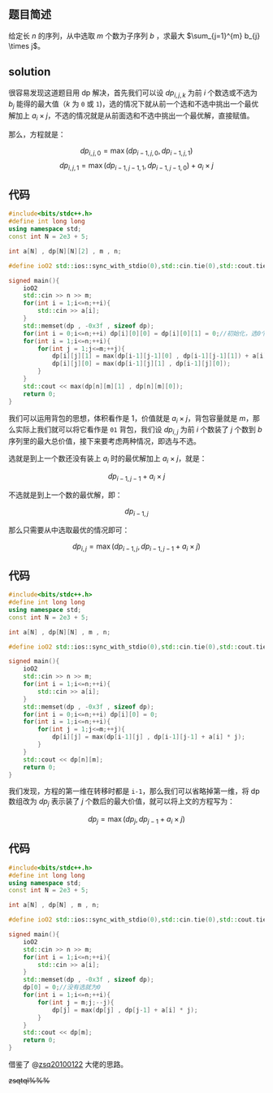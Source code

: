 ## 题目简述
给定长 $n$ 的序列，从中选取 $m$ 个数为子序列 $b$ ，求最大 $\sum_{j=1}^{m} b_{j} \times j$。

## solution

很容易发现这道题目用 dp 解决，首先我们可以设 $dp_{i,j,k}$ 为前 $i$ 个数选或不选为 $b_j$ 能得的最大值（$k$ 为 `0` 或 `1`)，选的情况下就从前一个选和不选中挑出一个最优解加上 $a_i \times j$，不选的情况就是从前面选和不选中挑出一个最优解，直接赋值。

那么，方程就是：

$$dp_{i,j,0} = \max (dp_{i-1,j,0} , dp_{i-1,j,1})$$
$$dp_{i,j,1} = \max (dp_{i-1,j-1,1} , dp_{i-1,j-1,0}) + a_i \times j$$

## 代码
```cpp
#include<bits/stdc++.h>
#define int long long
using namespace std;
const int N = 2e3 + 5;

int a[N] , dp[N][N][2] , m , n;

#define ioO2 std::ios::sync_with_stdio(0),std::cin.tie(0),std::cout.tie(0);

signed main(){
	ioO2
	std::cin >> n >> m;
	for(int i = 1;i<=n;++i){
		std::cin >> a[i];
	}
	std::memset(dp , -0x3f , sizeof dp);
	for(int i = 0;i<=n;++i) dp[i][0][0] = dp[i][0][1] = 0;//初始化，选0个就是0
	for(int i = 1;i<=n;++i){
		for(int j = 1;j<=m;++j){
			dp[i][j][1] = max(dp[i-1][j-1][0] , dp[i-1][j-1][1]) + a[i] * j;
			dp[i][j][0] = max(dp[i-1][j][1] , dp[i-1][j][0]);
		}
	}
	std::cout << max(dp[n][m][1] , dp[n][m][0]);
	return 0;
}
```

我们可以运用背包的思想，体积看作是 $1$，价值就是 $a_i \times j$，背包容量就是 $m$，那么实际上我们就可以将它看作是 `01` 背包，我们设 $dp_{i,j}$ 为前 $i$ 个数装了 $j$ 个数到 $b$ 序列里的最大总价值，接下来要考虑两种情况，即选与不选。

选就是到上一个数还没有装上 $a_i$ 时的最优解加上 $a_i \times j$，就是：

$$dp_{i-1,j-1} + a_i \times j $$

不选就是到上一个数的最优解，即：

$$dp_{i-1,j}$$

那么只需要从中选取最优的情况即可：

$$dp_{i,j} = \max (dp_{i-1,j} , dp_{i-1,j-1} + a_i \times j)$$

## 代码

```cpp
#include<bits/stdc++.h>
#define int long long
using namespace std;
const int N = 2e3 + 5;

int a[N] , dp[N][N] , m , n;

#define ioO2 std::ios::sync_with_stdio(0),std::cin.tie(0),std::cout.tie(0);

signed main(){
	ioO2
	std::cin >> n >> m;
	for(int i = 1;i<=n;++i){
		std::cin >> a[i];
	}
	std::memset(dp , -0x3f , sizeof dp);
	for(int i = 0;i<=n;++i) dp[i][0] = 0;
	for(int i = 1;i<=n;++i){
		for(int j = 1;j<=m;++j){
			dp[i][j] = max(dp[i-1][j] , dp[i-1][j-1] + a[i] * j);
		}
	}
	std::cout << dp[n][m];
	return 0;
}
```

我们发现，方程的第一维在转移时都是 `i-1`，那么我们可以省略掉第一维，将 dp 数组改为 $dp_j$ 表示装了 $j$ 个数后的最大价值，就可以将上文的方程写为：

$$dp_j = \max(dp_{j} , dp_{j-1} + a_i \times j)$$

## 代码

```cpp
#include<bits/stdc++.h>
#define int long long
using namespace std;
const int N = 2e3 + 5;

int a[N] , dp[N] , m , n;

#define ioO2 std::ios::sync_with_stdio(0),std::cin.tie(0),std::cout.tie(0);

signed main(){
	ioO2
	std::cin >> n >> m;
	for(int i = 1;i<=n;++i){
		std::cin >> a[i];
	}
	std::memset(dp , -0x3f , sizeof dp);
	dp[0] = 0;//没有选就为0
	for(int i = 1;i<=n;++i){
		for(int j = m;j;--j){
			dp[j] = max(dp[j] , dp[j-1] + a[i] * j);
		}
	}
	std::cout << dp[m];
	return 0;
}
```

借鉴了 @[zsq20100122](https://www.luogu.com.cn/user/807774) 大佬的思路。

~~zsqtql%%%~~